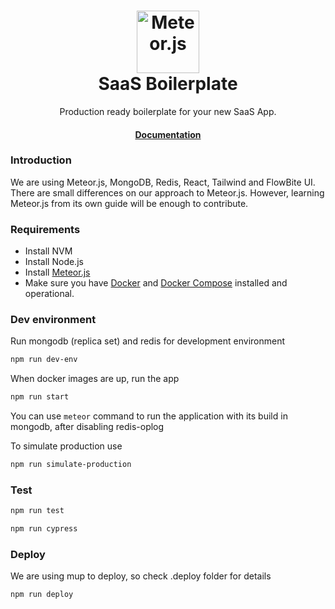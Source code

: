 <h1 align="center">
  <a href="https://meteor.com">
    <img alt="Meteor.js" src="https://dmtgy0px4zdqn.cloudfront.net/images/meteor-logo.webp" width="100" />
  </a>
  <br>
  SaaS Boilerplate
</h1>

<p align="center">
Production ready boilerplate for your new SaaS App.</p>

<h4 align="center">
  <a href="https://github.com">Documentation</a>
</h4>

### Introduction
We are using Meteor.js, MongoDB, Redis, React, Tailwind and FlowBite UI.
There are small differences on our approach to Meteor.js. However, learning Meteor.js from its own guide will be
enough to contribute.

### Requirements
- Install NVM
- Install Node.js
- Install [Meteor.js](https://www.meteor.com/developers/install)
- Make sure you have [Docker](https://docs.docker.com/install) and [Docker Compose](https://docs.docker.com/compose/install/) installed and operational.

### Dev environment
Run mongodb (replica set) and redis for development environment

```bash 
npm run dev-env
```

When docker images are up, run the app

```bash 
npm run start
```

You can use `meteor` command to run the application with its build in mongodb, after disabling redis-oplog

To simulate production use

```bash 
npm run simulate-production
```

### Test
```bash 
npm run test
```

```bash 
npm run cypress
```

### Deploy
We are using mup to deploy, so check .deploy folder for details

```bash 
npm run deploy
```
